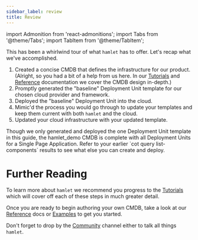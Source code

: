 ```yaml
---
sidebar_label: review
title: Review
---
```

import Admonition from 'react-admonitions';
import Tabs from '@theme/Tabs';
import TabItem from '@theme/TabItem';

This has been a whirlwind tour of what `hamlet` has to offer. Let's recap what we've accomplished.

1. Created a concise CMDB that defines the infrastructure for our product. (Alright, so you had a bit of a help from us here. In our [Tutorials](../tutorials/overview.md) and [Reference](../reference/cmdb-reference.md) documentation we cover the CMDB design in-depth.)
2. Promptly generated the "baseline" Deployment Unit template for our chosen cloud provider and framework.
3. Deployed the "baseline" Deployment Unit into the cloud. 
4. Mimic'd the process you would go through to update your templates and keep them current with both `hamlet` and the cloud.
5. Updated your cloud infrastructure with your updated template.

<Admonition type="note" title="Remember">
    Though we only generated and deployed the one Deployment Unit template in this guide, the hamlet_demo CMDB is complete with all Deployment Units for a Single Page Application. Refer to your earlier `cot query list-components` results to see what else you can create and deploy.
</Admonition>

# Further Reading

To learn more about `hamlet` we recommend you progress to the [Tutorials](../tutorials/overview.md) which will cover off each of these steps in much greater detail. 

Once you are ready to begin authoring your own CMDB, take a look at our [Reference](../reference/cmdb-reference.md) docs or [Examples](../examples/big-data-analytics-aws.md) to get you started.

Don't forget to drop by the [Community](https://gitter.im/hamlet-io/community) channel either to talk all things `hamlet`.